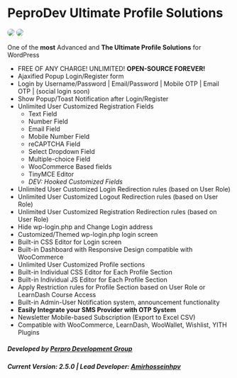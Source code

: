 **PeproDev Ultimate Profile Solutions**
=======================================

<img src="https://ps.w.org/peprodev-ups/assets/banner-1544x500.png?rev=2659020" style="border-radius: 7px;"/>
<img src="https://ps.w.org/peprodev-ups/assets/banner-1544x500-rtl.png?rev=2659020" style="border-radius: 7px;"/>

One of the **most** Advanced and **The Ultimate Profile Solutions** for WordPress

* FREE OF ANY CHARGE! UNLIMITED! **OPEN-SOURCE FOREVER!**
* Ajaxified Popup Login/Register form
* Login by Username/Password | Email/Password | Mobile OTP | Email OTP | (social login soon)
* Show Popup/Toast Notification after Login/Register
* Unlimited User Customized Registration Fields
  * Text Field
  * Number Field
  * Email Field
  * Mobile Number Field
  * reCAPTCHA Field
  * Select Dropdown Field
  * Multiple-choice Field
  * WooCommerce Based fields
  * TinyMCE Editor
  * *DEV: Hooked Customized Fields*
* Unlimited User Customized Login Redirection rules (based on User Role)
* Unlimited User Customized Logout Redirection rules (based on User Role)
* Unlimited User Customized Registration Redirection rules (based on User Role)
* Hide wp-login.php and Change Login address
* Customized/Themed wp-login.php login screen
* Built-in CSS Editor for Login screen
* Built-in Dashboard with Responsive Design compatible with WooCommerce
* Unlimited User Customized Profile sections
* Built-in Individual CSS Editor for Each Profile Section
* Built-in Individual JS Editor for Each Profile Section
* Apply Restriction rules for Profile Section based on User Role or LearnDash Course Access
* Built-in Admin-User Notification system, announcement functionality
* **Easily Integrate your SMS Provider with OTP System**
* Newsletter Mobile-based Subscription (Export to Excel CSV)
* Compatible with WooCommerce, LearnDash, WooWallet, Wishlist, YITH Plugins

##### **Developed by** [Perpro Development Group](https://pepro.dev/)
##### *Current Version: 2.5.0* \| *Lead Developer:* [Amirhosseinhpv](https://hpv.im/)
